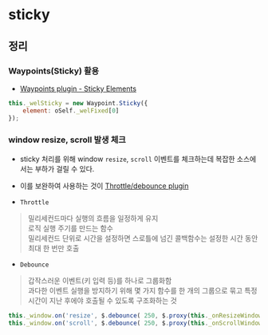 # sticky

## 정리

### Waypoints(Sticky) 활용

* [Waypoints plugin - Sticky Elements](http://imakewebthings.com/waypoints/shortcuts/sticky-elements/)

```javascript
this._welSticky = new Waypoint.Sticky({
    element: oSelf._welFixed[0]
});
```

### window resize, scroll 발생 체크

* sticky 처리를 위해 window `resize`, `scroll` 이벤트를 체크하는데 복잡한 소스에서는 부하가 걸릴 수 있다.
* 이를 보완하여 사용하는 것이 [Throttle/debounce plugin](http://benalman.com/projects/jquery-throttle-debounce-plugin/)

* `Throttle`

> 밀리세컨드마다 실행의 흐름을 일정하게 유지    
> 로직 실행 주기를 만드는 함수    
> 밀리세컨드 단위로 시간을 설정하면 스로틀에 넘긴 콜백함수는 설정한 시간 동안 최대 한 번만 호출

* `Debounce`

> 갑작스러운 이벤트(키 입력 등)를 하나로 그룹화함    
> 과다한 이벤트 실행을 방지하기 위해 몇 가지 함수를 한 개의 그룹으로 묶고 특정 시간이 지난 후에야 호출될 수 있도록 구조화하는 것

```javascript
this._window.on('resize', $.debounce( 250, $.proxy(this._onResizeWindow, this)));
this._window.on('scroll', $.debounce( 250, $.proxy(this._onScrollWindow, this)));
```
